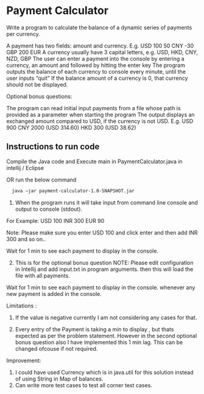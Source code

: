 
# Payment Calculator

Write a program to calculate the balance of a dynamic series of payments per currency.

A payment has two fields: amount and currency. E.g.
USD 100
50 CNY
-30 GBP
200 EUR
A currency usually have 3 capital letters, e.g. USD, HKD, CNY, NZD, GBP
The user can enter a payment into the console by entering a currency, an amount and followed by hitting the enter key
The program outputs the balance of each currency to console every minute, until the user inputs “quit”
If the balance amount of a currency is 0, that currency should not be displayed.

Optional bonus questions:

The program can read initial input payments from a file whose path is provided as a parameter when starting the program
The output displays an exchanged amount compared to USD, if the currency is not USD. E.g.
USD 900
CNY 2000 (USD 314.60)
HKD 300 (USD 38.62)






## Instructions to run code

Compile the Java code and Execute main in PaymentCalculator.java in intellij / Eclipse

OR run the below command

```bash
  java –jar payment-calculator-1.0-SNAPSHOT.jar
```

1. When the program runs it will take input from command line console and output to console (stdout).

For Example: 
USD 100
INR 300
EUR 90

Note: Please make sure you enter USD 100 and click enter and then add INR 300 and so on..

Wait for 1 min to see each payment to display in the console.

2. This is for the optional bonus question
NOTE:
Please edit configuration in Intellij and add input.txt in program arguments.
then this will load the file with all payments.

Wait for 1 min to see each payment to display in the console. whenever any new payment is added in the console.

Limitations :
1. If the value is negative currently I am not considering any cases for that.

2. Every entry of the Payment is taking a min to display , but thats expected as per the problem statement. However in the second optional bonus question also I have implemented this 1 min lag.
This can be changed ofcouse if not required.

Improvement:

1. I could have used Currency which is in java.util for this solution instead of using String in Map of balances.
2. Can write more test cases to test all corner test cases.


